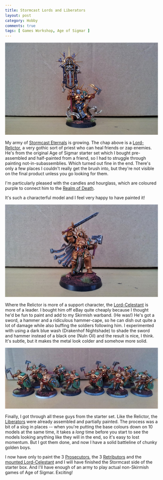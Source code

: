 ```yaml
---
title: Stormcast Lords and Liberators
layout: post
category: Hobby
comments: true
tags: [ Games Workshop, Age of Sigmar ]
---
```


![](/images/minis/lord-relictor.jpg)

My army of [Stormcast Eternals](https://www.warhammer-community.com/2018/05/15/15th-may-faction-focus-stormcast-eternalsgw-homepage-post-3/) is growing. The chap above is a [Lord-Relictor](http://ageofsigmar.wikia.com/wiki/Lord-Relictors), a very gothic sort of priest who can heal friends or zap enemies. He's from the original Age of Sigmar starter set which I bought pre-assembled and half-painted from a friend, so I had to struggle through painting not-in-subassemblies. Which turned out fine in the end. There's only a few places I couldn't really get the brush into, but they're not visible on the final product unless you go looking for them.

I'm particularly pleased with the candles and hourglass, which are coloured purple to connect him to the [Realm of Death](http://ageofsigmar.wikia.com/wiki/Realm_of_Shyish).  

It's such a characterful model and I feel very happy to have painted it!

![](/images/minis/lord-celestant.jpg)

Where the Relictor is more of a support character, the [Lord-Celestant](https://www.games-workshop.com/en-GB/Stormcast-Eternals-Lord-Celestant) is more of a leader. I bought him off eBay quite cheaply because I thought he'd be fun to paint and add to my Skirmish warband. (He was!) He's got a sword, a hammer and a ridiculous hammer-cape, so he can dish out quite a lot of damage while also buffing the soldiers following him. I experimented with using a dark blue wash (Drakenhof Nightshade) to shade the sword and hammer instead of a black one (Nuln Oil) and the result is nice, I think. It's subtle, but it makes the metal look colder and somehow more solid.

![](/images/minis/liberators.jpg)

Finally, I got through all these guys from the starter set. Like the Relictor, the [Liberators](https://www.games-workshop.com/en-GB/Stormcast-Eternals-Liberators-2017) were already assembled and partially painted. The process was a bit of a slog in places -- when you're putting the base colours down on 10 models at the same time, it takes a *long* time before you start to see the models looking anything like they will in the end, so it's easy to lost momentum. But I got them done, and now I have a solid battleline of chunky golden boys. 

I now have only to paint the 3 [Prosecutors](https://www.games-workshop.com/en-GB/Prosecutors-with-Celestial-Hammers-2017), the 3 [Retributors](https://www.games-workshop.com/en-GB/Stormcast-Eternals-Paladins-Retributors) and the [mounted Lord-Celestant](https://www.games-workshop.com/en-GB/Stormcast-Eternals-Vandus-Hammerhand) and I will have finished the Stormcast side of the starter box. And I'll have enough of an army to play actual non-Skirmish games of Age of Sigmar. Exciting!